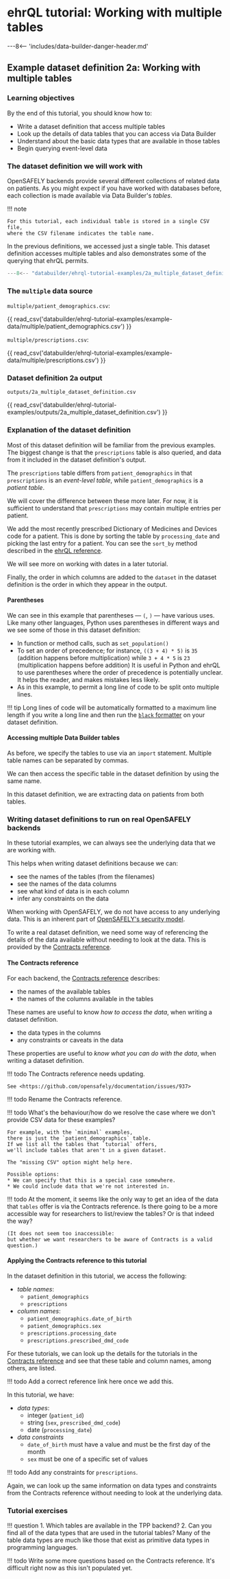 # ehrQL tutorial: Working with multiple tables

---8<-- 'includes/data-builder-danger-header.md'

## Example dataset definition 2a: Working with multiple tables

### Learning objectives

By the end of this tutorial, you should know how to:

* Write a dataset definition that access multiple tables
* Look up the details of data tables that you can access via Data Builder
* Understand about the basic data types that are available in those tables
* Begin querying event-level data

### The dataset definition we will work with

OpenSAFELY backends provide several different collections of related data on patients.
As you might expect if you have worked with databases before,
each collection is made available via Data Builder's *tables*.

!!! note

    For this tutorial, each individual table is stored in a single CSV file,
    where the CSV filename indicates the table name.

In the previous definitions, we accessed just a single table.
This dataset definition accesses multiple tables
and also demonstrates some of the querying that ehrQL permits.

```python title="2a_multiple_dataset_definition.py"
---8<-- "databuilder/ehrql-tutorial-examples/2a_multiple_dataset_definition.py"
```

### The `multiple` data source

`multiple/patient_demographics.csv`:

{{ read_csv('databuilder/ehrql-tutorial-examples/example-data/multiple/patient_demographics.csv') }}

`multiple/prescriptions.csv`:

{{ read_csv('databuilder/ehrql-tutorial-examples/example-data/multiple/prescriptions.csv') }}

### Dataset definition 2a output

`outputs/2a_multiple_dataset_definition.csv`

{{ read_csv('databuilder/ehrql-tutorial-examples/outputs/2a_multiple_dataset_definition.csv') }}

### Explanation of the dataset definition

Most of this dataset definition will be familiar from the previous examples.
The biggest change is that the `prescriptions` table is also queried,
and data from it included in the dataset definition's output.

The `prescriptions` table differs from `patient_demographics`
in that `prescriptions` is an *event-level table*,
while `patient_demographics` is a *patient table*.

We will cover the difference between these more later.
For now, it is sufficient to understand that `prescriptions` may contain multiple entries per patient.

We add the most recently prescribed Dictionary of Medicines and Devices code for a patient.
This is done by sorting the table by `processing_date` and picking the last entry for a patient.
You can see the `sort_by` method described in the [ehrQL reference](ehrql-reference.md#212-sort-by-column-pick-last).

We will see more on working with dates in a later tutorial.

Finally, the order in which columns are added to the `dataset` in the dataset definition is the order in which they appear in the output.

#### Parentheses

We can see in this example that parentheses — `(`, `)` — have various uses.
Like many other languages, Python uses parentheses in different ways
and we see some of those in this dataset definition:

* In function or method calls,
  such as `set_population()`
* To set an order of precedence;
  for instance, `((3 + 4) * 5)` is `35`
  (addition happens before multiplication)
  while `3 + 4 * 5` is `23`
  (multiplication happens before addition)
  It is useful in Python and ehrQL to use parentheses where the order of precedence is potentially unclear.
  It helps the reader, and makes mistakes less likely.
* As in this example,
  to permit a long line of code to be split onto multiple lines.

!!! tip
    Long lines of code will be automatically formatted to a maximum line length
    if you write a long line
    and then run the [`black` formatter](ehrql-new-tutorial-intro.md#text-editor) on your dataset definition.

#### Accessing multiple Data Builder tables

As before, we specify the tables to use via an `import` statement.
Multiple table names can be separated by commas.

We can then access the specific table in the dataset definition
by using the same name.

In this dataset definition,
we are extracting data on patients from both tables.

### Writing dataset definitions to run on real OpenSAFELY backends

In these tutorial examples,
we can always see the underlying data that we are working with.

This helps when writing dataset definitions because we can:

* see the names of the tables (from the filenames)
* see the names of the data columns
* see what kind of data is in each column
* infer any constraints on the data

When working with OpenSAFELY,
we do not have access to any underlying data.
This is an inherent part of [OpenSAFELY's security model](security-levels.md).

To write a real dataset definition,
we need some way of referencing the details of the data available
without needing to look at the data.
This is provided by the [Contracts reference](contracts-reference.md).

#### The Contracts reference

For each backend, the [Contracts reference](contracts-reference.md) describes:

* the names of the available tables
* the names of the columns available in the tables

These names are useful to know *how to access the data*,
when writing a dataset definition.

* the data types in the columns
* any constraints or caveats in the data

These properties are useful to *know what you can do with the data*,
when writing a dataset definition.

!!! todo
    The Contracts reference needs updating.

    See <https://github.com/opensafely/documentation/issues/937>

!!! todo
    Rename the Contracts reference.

!!! todo
    What's the behaviour/how do we resolve the case where we don't provide CSV data for these examples?

    For example, with the `minimal` examples,
    there is just the `patient_demographics` table.
    If we list all the tables that `tutorial` offers,
    we'll include tables that aren't in a given dataset.

    The "missing CSV" option might help here.

    Possible options:
    * We can specify that this is a special case somewhere.
    * We could include data that we're not interested in.

!!! todo
    At the moment, it seems like the only way to get an idea of the data that `tables` offer is via the Contracts reference.
    Is there going to be a more accessible way for researchers to list/review the tables?
    Or is that indeed the way?

    (It does not seem too inaccessible:
    but whether we want researchers to be aware of Contracts is a valid question.)

#### Applying the Contracts reference to this tutorial

In the dataset definition in this tutorial,
we access the following:

* *table names*:
    * `patient_demographics`
    * `prescriptions`
* *column names*:
    * `patient_demographics.date_of_birth`
    * `patient_demographics.sex`
    * `prescriptions.processing_date`
    * `prescriptions.prescribed_dmd_code`

For these tutorials,
we can look up the details for the tutorials in the [Contracts reference](contracts-reference.md)
and see that these table and column names, among others, are listed.

!!! todo
    Add a correct reference link here once we add this.

In this tutorial,
we have:

* *data types*:
    * integer (`patient_id`)
    * string (`sex`, `prescribed_dmd_code`)
    * date (`processing_date`)
* *data constraints*
    * `date_of_birth` must have a value and must be the first day of the month
    * `sex` must be one of a specific set of values

!!! todo
    Add any constraints for `prescriptions`.

Again, we can look up the same information on data types and constraints
from the Contracts reference
without needing to look at the underlying data.

### Tutorial exercises

!!! question
    1. Which tables are available in the TPP backend?
    2. Can you find all of the data types that are used in the tutorial tables?
       Many of the table data types are much like those that exist as primitive data types in programming languages.

!!! todo
    Write some more questions based on the Contracts reference.
    It's difficult right now as this isn't populated yet.
